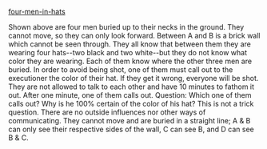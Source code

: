 [four-men-in-hats](https://www.mycoted.com/mwiki/images/8/87/4men.gif)

Shown above are four men buried up to their necks in the ground. They cannot move, so they can only look forward. Between A and B is a brick wall which cannot be seen through.
They all know that between them they are wearing four hats--two black and two white--but they do not know what color they are wearing. Each of them know where the other three men are buried.
In order to avoid being shot, one of them must call out to the executioner the color of their hat. If they get it wrong, everyone will be shot. They are not allowed to talk to each other and have 10 minutes to fathom it out.
After one minute, one of them calls out.
Question: Which one of them calls out? Why is he 100% certain of the color of his hat?
This is not a trick question. There are no outside influences nor other ways of communicating. They cannot move and are buried in a straight line; A & B can only see their respective sides of the wall, C can see B, and D can see B & C.




